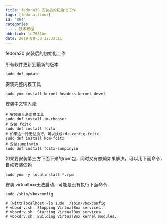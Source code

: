 ```yaml
---
title: fedora30 安装后的初始化工作
tags: [fedora,linux]
id: '864'
categories:
  - - 技术教程
abbrlink: 1c7081be
date: 2019-09-30 12:33:11
---
```


fedora30 安装后的初始化工作

所有软件更新到最新的版本

```
sudo dnf update
```

安装完整内核工具

```
sudo yum install kernel-headers kernel-devel
```

安装中文输入法

```
# 安装输入法切换工具
sudo dnf install im-chooser
# 安装 fcitx
sudo dnf install fcitx
# 如果这一行无法执行，可以换成kde-config-fcitx
sudo dnf install kcm-fcitx
# 安装sunpinyin
sudo dnf install fcitx-sunpinyin
```

如果要安装第三方下面下来的rpm包，同时又有依赖如果解决，可以用下面命令，自动安装依赖

```
sudo yum -y localinstall *.rpm
```

安装 virtualbox无法启动，可能是没有执行下面命令

```
sudo /sbin/vboxconfig

# [witt@localhost ~]$ sudo  /sbin/vboxconfig
# vboxdrv.sh: Stopping VirtualBox services.
# vboxdrv.sh: Starting VirtualBox services.
# vboxdrv.sh: Building VirtualBox kernel modules.
```